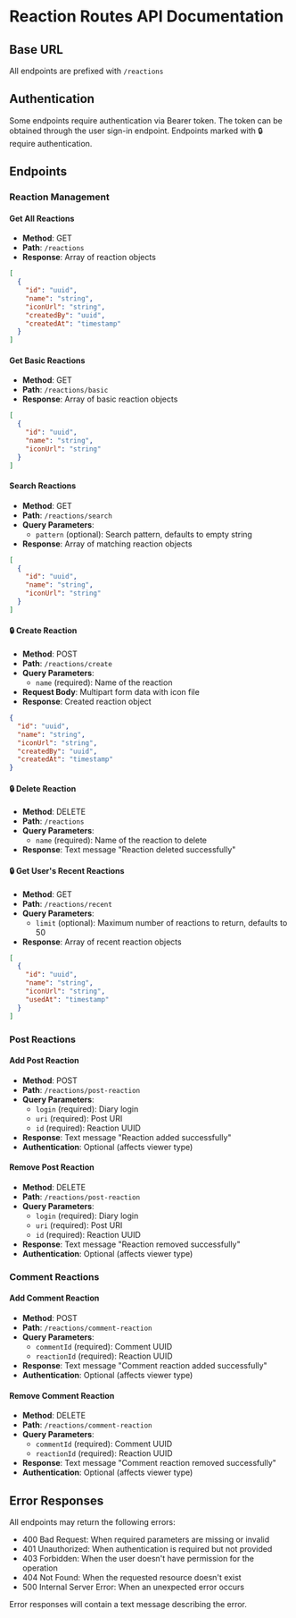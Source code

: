 # Reaction Routes API Documentation

## Base URL
All endpoints are prefixed with `/reactions`

## Authentication
Some endpoints require authentication via Bearer token. The token can be obtained through the user sign-in endpoint.
Endpoints marked with 🔒 require authentication.

## Endpoints

### Reaction Management

#### Get All Reactions
- **Method**: GET
- **Path**: `/reactions`
- **Response**: Array of reaction objects
```json
[
  {
    "id": "uuid",
    "name": "string",
    "iconUrl": "string",
    "createdBy": "uuid",
    "createdAt": "timestamp"
  }
]
```

#### Get Basic Reactions
- **Method**: GET
- **Path**: `/reactions/basic`
- **Response**: Array of basic reaction objects
```json
[
  {
    "id": "uuid",
    "name": "string",
    "iconUrl": "string"
  }
]
```

#### Search Reactions
- **Method**: GET
- **Path**: `/reactions/search`
- **Query Parameters**:
  - `pattern` (optional): Search pattern, defaults to empty string
- **Response**: Array of matching reaction objects
```json
[
  {
    "id": "uuid",
    "name": "string",
    "iconUrl": "string"
  }
]
```

#### 🔒 Create Reaction
- **Method**: POST
- **Path**: `/reactions/create`
- **Query Parameters**:
  - `name` (required): Name of the reaction
- **Request Body**: Multipart form data with icon file
- **Response**: Created reaction object
```json
{
  "id": "uuid",
  "name": "string",
  "iconUrl": "string",
  "createdBy": "uuid",
  "createdAt": "timestamp"
}
```

#### 🔒 Delete Reaction
- **Method**: DELETE
- **Path**: `/reactions`
- **Query Parameters**:
  - `name` (required): Name of the reaction to delete
- **Response**: Text message "Reaction deleted successfully"

#### 🔒 Get User's Recent Reactions
- **Method**: GET
- **Path**: `/reactions/recent`
- **Query Parameters**:
  - `limit` (optional): Maximum number of reactions to return, defaults to 50
- **Response**: Array of recent reaction objects
```json
[
  {
    "id": "uuid",
    "name": "string",
    "iconUrl": "string",
    "usedAt": "timestamp"
  }
]
```

### Post Reactions

#### Add Post Reaction
- **Method**: POST
- **Path**: `/reactions/post-reaction`
- **Query Parameters**:
  - `login` (required): Diary login
  - `uri` (required): Post URI
  - `id` (required): Reaction UUID
- **Response**: Text message "Reaction added successfully"
- **Authentication**: Optional (affects viewer type)

#### Remove Post Reaction
- **Method**: DELETE
- **Path**: `/reactions/post-reaction`
- **Query Parameters**:
  - `login` (required): Diary login
  - `uri` (required): Post URI
  - `id` (required): Reaction UUID
- **Response**: Text message "Reaction removed successfully"
- **Authentication**: Optional (affects viewer type)

### Comment Reactions

#### Add Comment Reaction
- **Method**: POST
- **Path**: `/reactions/comment-reaction`
- **Query Parameters**:
  - `commentId` (required): Comment UUID
  - `reactionId` (required): Reaction UUID
- **Response**: Text message "Comment reaction added successfully"
- **Authentication**: Optional (affects viewer type)

#### Remove Comment Reaction
- **Method**: DELETE
- **Path**: `/reactions/comment-reaction`
- **Query Parameters**:
  - `commentId` (required): Comment UUID
  - `reactionId` (required): Reaction UUID
- **Response**: Text message "Comment reaction removed successfully"
- **Authentication**: Optional (affects viewer type)

## Error Responses
All endpoints may return the following errors:
- 400 Bad Request: When required parameters are missing or invalid
- 401 Unauthorized: When authentication is required but not provided
- 403 Forbidden: When the user doesn't have permission for the operation
- 404 Not Found: When the requested resource doesn't exist
- 500 Internal Server Error: When an unexpected error occurs

Error responses will contain a text message describing the error.